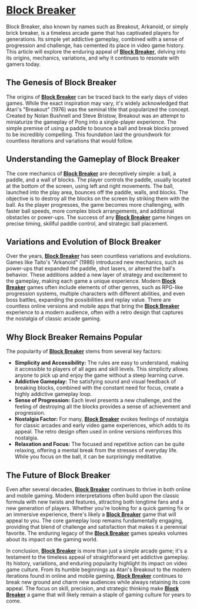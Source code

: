 # [Block Breaker](https://blockbreaker.im/)

Block Breaker, also known by names such as Breakout, Arkanoid, or simply brick breaker, is a timeless arcade game that has captivated players for generations. Its simple yet addictive gameplay, combined with a sense of progression and challenge, has cemented its place in video game history. This article will explore the enduring appeal of [**Block Breaker**](https://blockbreaker.im/), delving into its origins, mechanics, variations, and why it continues to resonate with gamers today.

## The Genesis of Block Breaker

The origins of [**Block Breaker**](https://blockbreaker.im/) can be traced back to the early days of video games. While the exact inspiration may vary, it's widely acknowledged that Atari's "Breakout" (1976) was the seminal title that popularized the concept. Created by Nolan Bushnell and Steve Bristow, Breakout was an attempt to miniaturize the gameplay of Pong into a single-player experience. The simple premise of using a paddle to bounce a ball and break blocks proved to be incredibly compelling. This foundation laid the groundwork for countless iterations and variations that would follow.

## Understanding the Gameplay of Block Breaker

The core mechanics of [**Block Breaker**](https://blockbreaker.im/) are deceptively simple: a ball, a paddle, and a wall of blocks. The player controls the paddle, usually located at the bottom of the screen, using left and right movements. The ball, launched into the play area, bounces off the paddle, walls, and blocks. The objective is to destroy all the blocks on the screen by striking them with the ball. As the player progresses, the game becomes more challenging, with faster ball speeds, more complex block arrangements, and additional obstacles or power-ups. The success of any [**Block Breaker**](https://blockbreaker.im/) game hinges on precise timing, skillful paddle control, and strategic ball placement.

## Variations and Evolution of Block Breaker

Over the years, [**Block Breaker**](https://blockbreaker.im/) has seen countless variations and evolutions. Games like Taito's "Arkanoid" (1986) introduced new mechanics, such as power-ups that expanded the paddle, shot lasers, or altered the ball's behavior. These additions added a new layer of strategy and excitement to the gameplay, making each game a unique experience. Modern [**Block Breaker**](https://blockbreaker.im/) games often include elements of other genres, such as RPG-like progression systems, multiple characters with different abilities, and even boss battles, expanding the possibilities and replay value. There are countless online versions and mobile apps that bring the [**Block Breaker**](https://blockbreaker.im/) experience to a modern audience, often with a retro design that captures the nostalgia of classic arcade gaming.

## Why Block Breaker Remains Popular

The popularity of [**Block Breaker**](https://blockbreaker.im/) stems from several key factors:

*   **Simplicity and Accessibility:** The rules are easy to understand, making it accessible to players of all ages and skill levels. This simplicity allows anyone to pick up and enjoy the game without a steep learning curve.
*   **Addictive Gameplay:** The satisfying sound and visual feedback of breaking blocks, combined with the constant need for focus, create a highly addictive gameplay loop.
*   **Sense of Progression:** Each level presents a new challenge, and the feeling of destroying all the blocks provides a sense of achievement and progression.
*   **Nostalgia Factor:** For many, [**Block Breaker**](https://blockbreaker.im/) evokes feelings of nostalgia for classic arcades and early video game experiences, which adds to its appeal. The retro design often used in online versions reinforces this nostalgia.
*   **Relaxation and Focus:** The focused and repetitive action can be quite relaxing, offering a mental break from the stresses of everyday life. While you focus on the ball, it can be surprisingly meditative.

## The Future of Block Breaker

Even after several decades, [**Block Breaker**](https://blockbreaker.im/) continues to thrive in both online and mobile gaming. Modern interpretations often build upon the classic formula with new twists and features, attracting both longtime fans and a new generation of players. Whether you're looking for a quick gaming fix or an immersive experience, there's likely a [**Block Breaker**](https://blockbreaker.im/) game that will appeal to you. The core gameplay loop remains fundamentally engaging, providing that blend of challenge and satisfaction that makes it a perennial favorite. The enduring legacy of the [**Block Breaker**](https://blockbreaker.im/) games speaks volumes about its impact on the gaming world.

In conclusion, [**Block Breaker**](https://blockbreaker.im/) is more than just a simple arcade game; it's a testament to the timeless appeal of straightforward yet addictive gameplay. Its history, variations, and enduring popularity highlight its impact on video game culture. From its humble beginnings as Atari's Breakout to the modern iterations found in online and mobile gaming, [**Block Breaker**](https://blockbreaker.im/) continues to break new ground and charm new audiences while always retaining its core appeal. The focus on skill, precision, and strategic thinking make [**Block Breaker**](https://blockbreaker.im/) a game that will likely remain a staple of gaming culture for years to come.
